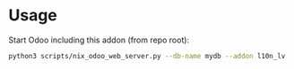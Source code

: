 # Usage

Start Odoo including this addon (from repo root):

```bash
python3 scripts/nix_odoo_web_server.py --db-name mydb --addon l10n_lv
```
